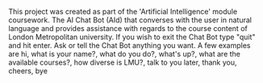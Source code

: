 This project was created as part of the 'Artificial Intelligence' module coursework. The AI Chat Bot (AId) that converses with the user in natural language and provides assistance with regards to the course content of London Metropolitan university.
If you wish to exit the Chat Bot type "quit" and hit enter.
Ask or tell the Chat Bot anything you want. A few examples are 
hi,
what is your name?,
what do you do?,
what's up?,
what are the available courses?,
how diverse is LMU?,
talk to you later,
thank you,
cheers,
bye
